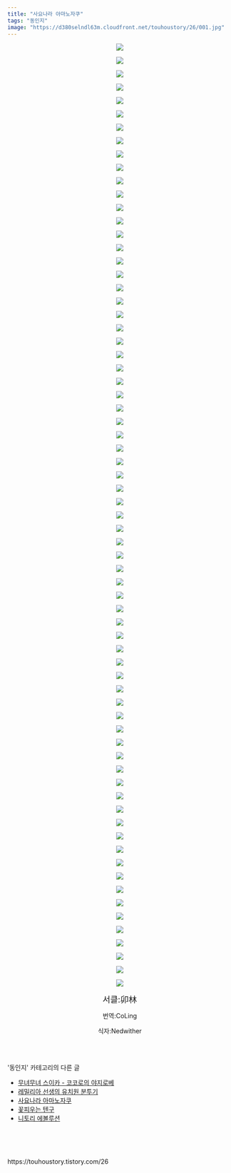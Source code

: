 ```yaml
---
title: "사요나라 아마노자쿠"
tags: "동인지"
image: "https://d380selndl63m.cloudfront.net/touhoustory/26/001.jpg"
---
```

<div class="article">
<div class="tt_article_useless_p_margin"><p style="text-align: center; clear: none; float: none;"><img src="{{ site.imgserver5 }}/touhoustory/26/001.jpg"/></p><p style="text-align: center; clear: none; float: none;"><img src="{{ site.imgserver5 }}/touhoustory/26/002.jpg"/></p><p style="text-align: center; clear: none; float: none;"><img src="{{ site.imgserver5 }}/touhoustory/26/003.jpg"/></p><p style="text-align: center; clear: none; float: none;"><img src="{{ site.imgserver5 }}/touhoustory/26/004.jpg"/></p><p style="text-align: center; clear: none; float: none;"><img src="{{ site.imgserver5 }}/touhoustory/26/005.jpg"/></p><p style="text-align: center; clear: none; float: none;"><img src="{{ site.imgserver5 }}/touhoustory/26/006.jpg"/></p><p style="text-align: center; clear: none; float: none;"><img src="{{ site.imgserver5 }}/touhoustory/26/007.jpg"/></p><p style="text-align: center; clear: none; float: none;"><img src="{{ site.imgserver5 }}/touhoustory/26/008.jpg"/></p><p style="text-align: center; clear: none; float: none;"><img src="{{ site.imgserver5 }}/touhoustory/26/009.jpg"/></p><p style="text-align: center; clear: none; float: none;"><img src="{{ site.imgserver5 }}/touhoustory/26/010.jpg"/></p><p style="text-align: center; clear: none; float: none;"><img src="{{ site.imgserver5 }}/touhoustory/26/011.jpg"/></p><p style="text-align: center; clear: none; float: none;"><img src="{{ site.imgserver5 }}/touhoustory/26/012.jpg"/></p><p style="text-align: center; clear: none; float: none;"><img src="{{ site.imgserver5 }}/touhoustory/26/013.jpg"/></p><p style="text-align: center; clear: none; float: none;"><img src="{{ site.imgserver5 }}/touhoustory/26/014.jpg"/></p><p style="text-align: center; clear: none; float: none;"><img src="{{ site.imgserver5 }}/touhoustory/26/015.jpg"/></p><p style="text-align: center; clear: none; float: none;"><img src="{{ site.imgserver5 }}/touhoustory/26/016.jpg"/></p><p style="text-align: center; clear: none; float: none;"><img src="{{ site.imgserver5 }}/touhoustory/26/017.jpg"/></p><p style="text-align: center; clear: none; float: none;"><img src="{{ site.imgserver5 }}/touhoustory/26/018.jpg"/></p><p style="text-align: center; clear: none; float: none;"><img src="{{ site.imgserver5 }}/touhoustory/26/019.jpg"/></p><p style="text-align: center; clear: none; float: none;"><img src="{{ site.imgserver5 }}/touhoustory/26/020.jpg"/></p><p style="text-align: center; clear: none; float: none;"><img src="{{ site.imgserver5 }}/touhoustory/26/021.jpg"/></p><p style="text-align: center; clear: none; float: none;"><img src="{{ site.imgserver5 }}/touhoustory/26/022.jpg"/></p><p style="text-align: center; clear: none; float: none;"><img src="{{ site.imgserver5 }}/touhoustory/26/023.jpg"/></p><p style="text-align: center; clear: none; float: none;"><img src="{{ site.imgserver5 }}/touhoustory/26/024.jpg"/></p><p style="text-align: center; clear: none; float: none;"><img src="{{ site.imgserver5 }}/touhoustory/26/025.jpg"/></p><p style="text-align: center; clear: none; float: none;"><img src="{{ site.imgserver5 }}/touhoustory/26/026.jpg"/></p><p style="text-align: center; clear: none; float: none;"><img src="{{ site.imgserver5 }}/touhoustory/26/027.jpg"/></p><p style="text-align: center; clear: none; float: none;"><img src="{{ site.imgserver5 }}/touhoustory/26/028.jpg"/></p><p style="text-align: center; clear: none; float: none;"><img src="{{ site.imgserver5 }}/touhoustory/26/029.jpg"/></p><p style="text-align: center; clear: none; float: none;"><img src="{{ site.imgserver5 }}/touhoustory/26/030.jpg"/></p><p style="text-align: center; clear: none; float: none;"><img src="{{ site.imgserver5 }}/touhoustory/26/031.jpg"/></p><p style="text-align: center; clear: none; float: none;"><img src="{{ site.imgserver5 }}/touhoustory/26/032.jpg"/></p><p style="text-align: center; clear: none; float: none;"><img src="{{ site.imgserver5 }}/touhoustory/26/033.jpg"/></p><p style="text-align: center; clear: none; float: none;"><img src="{{ site.imgserver5 }}/touhoustory/26/034.jpg"/></p><p style="text-align: center; clear: none; float: none;"><img src="{{ site.imgserver5 }}/touhoustory/26/035.jpg"/></p><p style="text-align: center; clear: none; float: none;"><img src="{{ site.imgserver5 }}/touhoustory/26/036.jpg"/></p><p style="text-align: center; clear: none; float: none;"><img src="{{ site.imgserver5 }}/touhoustory/26/037.jpg"/></p><p style="text-align: center; clear: none; float: none;"><img src="{{ site.imgserver5 }}/touhoustory/26/038.jpg"/></p><p style="text-align: center; clear: none; float: none;"><img src="{{ site.imgserver5 }}/touhoustory/26/039.jpg"/></p><p style="text-align: center; clear: none; float: none;"><img src="{{ site.imgserver5 }}/touhoustory/26/040.jpg"/></p><p style="text-align: center; clear: none; float: none;"><img src="{{ site.imgserver5 }}/touhoustory/26/041.jpg"/></p><p style="text-align: center; clear: none; float: none;"><img src="{{ site.imgserver5 }}/touhoustory/26/042.jpg"/></p><p style="text-align: center; clear: none; float: none;"><img src="{{ site.imgserver5 }}/touhoustory/26/043.jpg"/></p><p style="text-align: center; clear: none; float: none;"><img src="{{ site.imgserver5 }}/touhoustory/26/044.jpg"/></p><p style="text-align: center; clear: none; float: none;"><img src="{{ site.imgserver5 }}/touhoustory/26/045.jpg"/></p><p style="text-align: center; clear: none; float: none;"><img src="{{ site.imgserver5 }}/touhoustory/26/046.jpg"/></p><p style="text-align: center; clear: none; float: none;"><img src="{{ site.imgserver5 }}/touhoustory/26/047.jpg"/></p><p style="text-align: center; clear: none; float: none;"><img src="{{ site.imgserver5 }}/touhoustory/26/048.jpg"/></p><p style="text-align: center; clear: none; float: none;"><img src="{{ site.imgserver5 }}/touhoustory/26/049.jpg"/></p><p style="text-align: center; clear: none; float: none;"><img src="{{ site.imgserver5 }}/touhoustory/26/050.jpg"/></p><p style="text-align: center; clear: none; float: none;"><img src="{{ site.imgserver5 }}/touhoustory/26/051.jpg"/></p><p style="text-align: center; clear: none; float: none;"><img src="{{ site.imgserver5 }}/touhoustory/26/052.jpg"/></p><p style="text-align: center; clear: none; float: none;"><img src="{{ site.imgserver5 }}/touhoustory/26/053.jpg"/></p><p style="text-align: center; clear: none; float: none;"><img src="{{ site.imgserver5 }}/touhoustory/26/054.jpg"/></p><p style="text-align: center; clear: none; float: none;"><img src="{{ site.imgserver5 }}/touhoustory/26/055.jpg"/></p><p style="text-align: center; clear: none; float: none;"><img src="{{ site.imgserver5 }}/touhoustory/26/056.jpg"/></p><p style="text-align: center; clear: none; float: none;"><img src="{{ site.imgserver5 }}/touhoustory/26/057.jpg"/></p><p style="text-align: center; clear: none; float: none;"><img src="{{ site.imgserver5 }}/touhoustory/26/058.jpg"/></p><p style="text-align: center; clear: none; float: none;"><img src="{{ site.imgserver5 }}/touhoustory/26/059.jpg"/></p><p style="text-align: center; clear: none; float: none;"><img src="{{ site.imgserver5 }}/touhoustory/26/060.jpg"/></p><p style="text-align: center; clear: none; float: none;"><img src="{{ site.imgserver5 }}/touhoustory/26/061.jpg"/></p><p style="text-align: center; clear: none; float: none;"><img src="{{ site.imgserver5 }}/touhoustory/26/062.jpg"/></p><p style="text-align: center; clear: none; float: none;"><img src="{{ site.imgserver5 }}/touhoustory/26/063.jpg"/></p><p style="text-align: center; clear: none; float: none;"><img src="{{ site.imgserver5 }}/touhoustory/26/064.jpg"/></p><p style="text-align: center; clear: none; float: none;"><img src="{{ site.imgserver5 }}/touhoustory/26/065.jpg"/></p><p style="text-align: center; clear: none; float: none;"><img src="{{ site.imgserver5 }}/touhoustory/26/066.jpg"/></p><p style="text-align: center; clear: none; float: none;"><img src="{{ site.imgserver5 }}/touhoustory/26/067.jpg"/></p><p style="text-align: center; clear: none; float: none;"><img src="{{ site.imgserver5 }}/touhoustory/26/068.jpg"/></p><p style="text-align: center; clear: none; float: none;"><img src="{{ site.imgserver5 }}/touhoustory/26/069.jpg"/></p><p style="text-align: center; clear: none; float: none;"><img src="{{ site.imgserver5 }}/touhoustory/26/070.jpg"/></p><p style="text-align: center; clear: none; float: none;"><img src="{{ site.imgserver5 }}/touhoustory/26/071.jpg"/></p><p style="text-align: center;"><span style="font-size: 14pt;">서클:卯林</span></p><p style="text-align: center;">번역:CoLing</p><p style="text-align: center;">식자:Nedwither<br/></p> </div></div><br/>
<div class="tagTrail">
</div><br/>
<div class="another">
<p>'동인지' 카테고리의 다른 글</p>
<ul>
<li><a href="/touhoustory_49">무녀무녀 스이카 - 코코로의 야지로베</a></li>
<li><a href="/touhoustory_42">레밀리아 선생의 유치원 분투기</a></li>
<li><a href="/touhoustory_26">사요나라 아마노자쿠</a></li>
<li><a href="/touhoustory_24">꽃피우는 텐구</a></li>
<li><a href="/touhoustory_18">니토리 에볼루션</a></li>
</ul>
</div><br/>
<div class="cb_lstcomment">
</div><br/>
<br/>
<p id="refer">https://touhoustory.tistory.com/26</p>
<br/>
